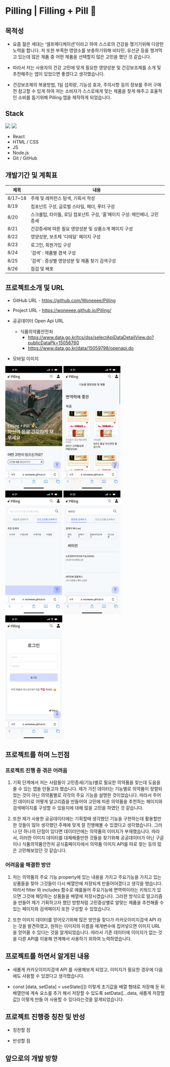 # Pilling | Filling + Pill 💊

## 목적성

- 요즘 젊은 세대는 ‘셀프메디케이션’이라고 하여 스스로의 건강을 챙기기위해 다양한 노력을 합니다. 저 또한 부족한 영양소를 보충하기위해 비타민, 유산균 등을 챙겨먹고 있는데 많은 제품 중 어떤 제품을 선택할지 많은 고민을 했던 것 같습니다.

- 따라서 저는 사용자의 건강 고민에 맞게 필요한 영양성분 및 건강보조제를 소개 및 추천해주는 앱이 있었으면 좋겠다고 생각했습니다.

- 건강보조제의 복용방법, 1일 섭취량, 기능성 효과, 주의사항 등의 정보를 주어 구매전 참고할 수 있게 하여 저는 소비자가 스스로에게 맞는 제품을 찾게 해주고 효율적인 소비를 돕기위해 Pilling 앱을 제작하게 되었습니다.

## Stack

<div display="flex">
  <img src="https://upload.wikimedia.org/wikipedia/commons/thumb/9/99/Unofficial_JavaScript_logo_2.svg/800px-Unofficial_JavaScript_logo_2.svg.png" width="60px" />
  <img src="https://encrypted-tbn0.gstatic.com/images?q=tbn:ANd9GcSg1MndL-Xp1JcnqaB0YOqTp6zDjrwYyGKsPA&s" width="60px" /> 
</div>

- React
- HTML / CSS
- JS
- Node.js
- Git / GitHub

## 개발기간 및 계획표

| 제목    | 내용                                                                      |
| ------- | ------------------------------------------------------------------------- |
| 8/17~18 | 주제 및 레퍼런스 탐색, 기획서 작성                                        |
| 8/19    | 컴포넌트 구성, 글로벌 스타일, 헤더, 푸터 구성                             |
| 8/20    | 스크롤탑, 타이틀, 로딩 컴포넌트 구성, ‘홈’페이지 구성: 메인베너, 고민증세 |
| 8/21    | 건강증세에 따른 필요 영양성분 및 상품소개 페이지 구성                     |
| 8/22    | 영양성분, 보조제 '디테일' 페이지 구성                                     |
| 8/23    | 로그인, 회원가입 구성                                                     |
| 8/24    | ‘검색’ : 제품별 겸색 구성                                                 |
| 8/25    | ‘검색’ : 증상별 영양성분 및 제품 찾기 검색구성                            |
| 8/26    | 점검 및 배포                                                              |

## 프로젝트소개 및 URL

- GitHub URL - https://github.com/Woneeee/Pilling
- Project URL - https://woneeee.github.io/Pilling/

- 공공데이터 Open Api URL

  - 식품의약품안전처
    - https://www.data.go.kr/tcs/dss/selectApiDataDetailView.do?publicDataPk=15056760
    - https://www.data.go.kr/data/15059798/openapi.do

- 모바일 이미지
<div display="flex" >
  <img src="./src/mo_pilling/main.jpg" width="180px" />
  <img src="./src/mo_pilling/condition.jpg" width="180px" />
  <img src="./src/mo_pilling/search.jpg" width="180px" />
  <img src="./src/mo_pilling/searchresult.jpg" width="180px" />
  <img src="./src/mo_pilling/login.jpg" width="180px" />
</div>

## 프로젝트를 하며 느낀점

### 프로젝트 진행 중 겪은 어려움

1. 기획 단계에서 저는 사람들이 고민증세(기능)별로 필요한 의약품을 찾는데 도움을 줄 수 있는 앱을 만들고자 했습니다. 제가 가진 데이터는 기능별로 의약품이 정렬되었는 것이 아닌 의약품별로 각각의 주요 기능을 설명한 것이었습니다. 따라서 주어진 데이터로 어떻게 알고리즘을 만들어야 고민에 따른 의약품을 추천하는 페이지와 검색페이지를 구성할 수 있을지에 대해 많을 고민을 하였던 것 같습니다.

2. 또한 제가 사용한 공공데이터에는 기획할때 생각했던 기능을 구현하는데 활용할만한 것들이 많아 생각했던 주제에 맞게 잘 진행해볼 수 있겠다고 생각했습니다. 그러나 단 하나의 단점이 있다면 데이터안에는 의약품의 이미지가 부재했습니다. 따라서, 이러한 이미지 데이터를 대체해줄만한 것들을 찾기위해 공공데이터가 아닌 구글이나 식품의약품안전처 공식홈페이지에서 의약품 이미지 API를 따로 찾는 등의 많은 고민해보았던 것 같습니다.

### 어려움을 해결한 방안

1. 저는 의약품의 주요 기능 property에 있는 내용을 가지고 주요기능을 가지고 있는 상품들을 찾아 그것들이 다시 배열안에 저장되게 만들어야겠다고 생각을 했습니다. 따라서 filter 와 includes 함수로 예를들어 주요기능에 면역력이라는 키워드가 있으면 그것에 해당하는 상품들을 배열에 저장시켰습니다. 그러한 방식으로 알고리즘을 만들어 제가 기획하고자 했던 방향처럼 고민증상별로 알맞는 제품을 추천해줄 수 있는 페이지와 검색페이지 또한 구성할 수 있었습니다.

2. 또한 이미지 데이터를 얻어오기위해 많은 방안을 찾다가 카카오이미지검색 API 라는 것을 발견하였고, 원하는 이미지의 이름을 매개변수에 집어넣으면 이미지 URL 을 얻어올 수 있다는 것을 알게되었습니다. 따라서 기존 데이터에 이미지가 없는 것을 다른 API를 이용해 연계해서 사용하기 위하여 노력하였습니다.

## 프로젝트를 하면서 알게된 내용

- 새롭게 카카오이미지검색 API 를 사용해보게 되었고, 이미지가 필요한 경우에 다음에도 사용할 수 있겠다고 생각했습니다.

- const [data, setData] = useState([]) 이렇게 초기값을 배열 형태로 저장해 둔 뒤 배열안에 계속 요소를 추가 해서 저장할 수 있도록 setData([...data, 새롭게 저장할 값]) 이렇게 만들 어 사용할 수 있다라는것을 알게되었습니다.

## 프로젝트 진행중 칭찬 및 반성

- 칭찬할 점

- 반성할 점

## 앞으로의 개발 방향
